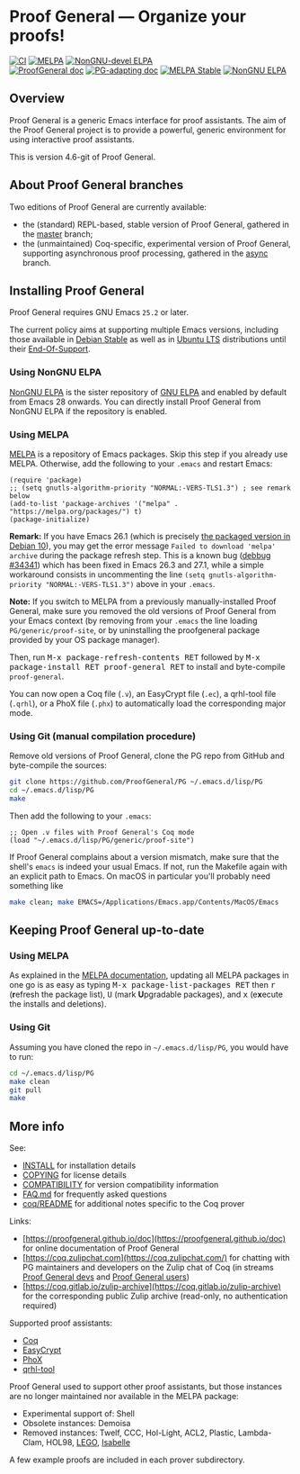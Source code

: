 # Proof General — Organize your proofs! 

[![CI](https://github.com/ProofGeneral/PG/workflows/CI/badge.svg?branch=master)](https://github.com/ProofGeneral/PG/actions?query=workflow%3ACI)
[![MELPA](https://melpa.org/packages/proof-general-badge.svg)](https://melpa.org/#/proof-general)
[![NonGNU-devel ELPA](https://elpa.nongnu.org/nongnu-devel/proof-general.svg)](https://elpa.nongnu.org/nongnu-devel/proof-general.html)  
[![ProofGeneral doc](https://img.shields.io/badge/doc-Proof%20General%27s%20user%20manual-blue.svg)](https://proofgeneral.github.io/doc/master/userman/ "The ProofGeneral user manual")
[![PG-adapting doc](https://img.shields.io/badge/doc-PG--adapting-blue.svg)](https://proofgeneral.github.io/doc/master/adaptingman/ "PG's adapting manual to add provers")
[![MELPA Stable](https://stable.melpa.org/packages/proof-general-badge.svg)](https://stable.melpa.org/#/proof-general)
[![NonGNU ELPA](https://elpa.nongnu.org/nongnu/proof-general.svg)](https://elpa.nongnu.org/nongnu/proof-general.html)

## Overview

Proof General is a generic Emacs interface for proof assistants.
The aim of the Proof General project is to provide a powerful, generic
environment for using interactive proof assistants.

This is version 4.6-git of Proof General.

## About Proof General branches

Two editions of Proof General are currently available:

* the (standard) REPL-based, stable version of Proof General,
  gathered in the
  [master](https://github.com/ProofGeneral/PG/tree/master) branch;
* the (unmaintained) Coq-specific, experimental version of Proof General,
  supporting asynchronous proof processing,
  gathered in the
  [async](https://github.com/ProofGeneral/PG/tree/async) branch.

## Installing Proof General

Proof General requires GNU Emacs `25.2` or later.

The current policy aims at supporting multiple Emacs versions,
including those available in [Debian Stable](https://packages.debian.org/stable/emacs)
as well as in [Ubuntu LTS](https://packages.ubuntu.com/emacs) distributions
until their [End-Of-Support](https://wiki.ubuntu.com/Releases).

### Using NonGNU ELPA

[NonGNU ELPA](https://elpa.nongnu.org/) is the sister repository of
[GNU ELPA](https://elpa.gnu.org/) and enabled by default from Emacs 28
onwards.   You can directly install Proof General from NonGNU ELPA if
the repository is enabled.

### Using MELPA

[MELPA](https://melpa.org/) is a repository of Emacs packages. Skip
this step if you already use MELPA. Otherwise, add the following to
your `.emacs` and restart Emacs:

```elisp
(require 'package)
;; (setq gnutls-algorithm-priority "NORMAL:-VERS-TLS1.3") ; see remark below
(add-to-list 'package-archives '("melpa" . "https://melpa.org/packages/") t)
(package-initialize)
```

**Remark:** If you have Emacs 26.1 (which is precisely
[the packaged version in Debian 10](https://packages.debian.org/emacs)),
you may get the error message `Failed to download 'melpa' archive`
during the package refresh step. This is a known bug
([debbug #34341](https://debbugs.gnu.org/cgi/bugreport.cgi?bug=34341))
which has been fixed in Emacs 26.3 and 27.1, while a simple workaround
consists in uncommenting the line
`(setq gnutls-algorithm-priority "NORMAL:-VERS-TLS1.3")` above in your
`.emacs`.

**Note:** If you switch to MELPA from a previously manually-installed
Proof General, make sure you removed the old versions of Proof General
from your Emacs context (by removing from your `.emacs` the line
loading `PG/generic/proof-site`, or by uninstalling the proofgeneral
package provided by your OS package manager).

Then, run <kbd>M-x package-refresh-contents RET</kbd> followed by
<kbd>M-x package-install RET proof-general RET</kbd> to install and
byte-compile `proof-general`.

You can now open a Coq file (`.v`), an EasyCrypt file (`.ec`), a
qrhl-tool file (`.qrhl`), or a PhoX file (`.phx`) to automatically
load the corresponding major mode.

### Using Git (manual compilation procedure)

Remove old versions of Proof General, clone the PG repo from GitHub
and byte-compile the sources:

```sh
git clone https://github.com/ProofGeneral/PG ~/.emacs.d/lisp/PG
cd ~/.emacs.d/lisp/PG
make
```

Then add the following to your `.emacs`:

```elisp
;; Open .v files with Proof General's Coq mode
(load "~/.emacs.d/lisp/PG/generic/proof-site")
```

If Proof General complains about a version mismatch, make sure that the shell's `emacs` is indeed your usual Emacs. If not, run the Makefile again with an explicit path to Emacs. On macOS in particular you'll probably need something like

```sh
make clean; make EMACS=/Applications/Emacs.app/Contents/MacOS/Emacs
```

## Keeping Proof General up-to-date

### Using MELPA

As explained in the [MELPA documentation](https://melpa.org/#/getting-started), updating all MELPA packages in one go is as easy as typing
<kbd>M-x package-list-packages RET</kbd> then <kbd>r</kbd> (**r**efresh the package list), <kbd>U</kbd> (mark **U**pgradable packages), and <kbd>x</kbd> (e**x**ecute the installs and deletions).

### Using Git

Assuming you have cloned the repo in `~/.emacs.d/lisp/PG`, you would
have to run:

```sh
cd ~/.emacs.d/lisp/PG
make clean
git pull
make
```

## More info

See:

* [INSTALL](INSTALL) for installation details
* [COPYING](COPYING) for license details
* [COMPATIBILITY](COMPATIBILITY) for version compatibility information
* [FAQ.md](FAQ.md) for frequently asked questions
* [coq/README](coq/README) for additional notes specific to the Coq prover

Links:

* [https://proofgeneral.github.io/doc](https://proofgeneral.github.io/doc) for online documentation of Proof General
* [https://coq.zulipchat.com](https://coq.zulipchat.com/) for chatting with PG maintainers and developers on the Zulip chat of Coq (in streams [Proof General devs](https://coq.zulipchat.com/#narrow/stream/304020-Proof-General.20devs) and [Proof General users](https://coq.zulipchat.com/#narrow/stream/304019-Proof-General.20users))
* [https://coq.gitlab.io/zulip-archive](https://coq.gitlab.io/zulip-archive) for the corresponding public Zulip archive (read-only, no authentication required)

Supported proof assistants:

* [Coq](https://coq.inria.fr/)
* [EasyCrypt](https://www.easycrypt.info/)
* [PhoX](https://raffalli.eu/phox/)
* [qrhl-tool](https://github.com/dominique-unruh/qrhl-tool/#readme)

Proof General used to support other proof assistants, but those
instances are no longer maintained nor available in the MELPA package:

* Experimental support of: Shell
* Obsolete instances: Demoisa
* Removed instances: Twelf, CCC, Hol-Light, ACL2, Plastic, Lambda-Clam, HOL98,
  [LEGO](http://www.dcs.ed.ac.uk/home/lego),
  [Isabelle](https://www.cl.cam.ac.uk/research/hvg/Isabelle/)

A few example proofs are included in each prover subdirectory.
